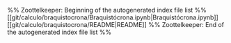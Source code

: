 %% Zoottelkeeper: Beginning of the autogenerated index file list  %%
 [[git/calculo/braquistocrona/Braquistócrona.ipynb|Braquistócrona.ipynb]]
 [[git/calculo/braquistocrona/README|README]]
%% Zoottelkeeper: End of the autogenerated index file list  %%

